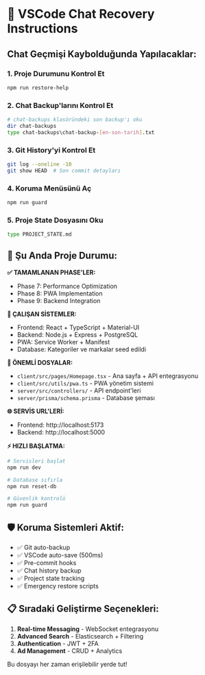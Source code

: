 # 🚨 VSCode Chat Recovery Instructions

## Chat Geçmişi Kaybolduğunda Yapılacaklar:

### 1. Proje Durumunu Kontrol Et
```bash
npm run restore-help
```

### 2. Chat Backup'larını Kontrol Et
```bash
# chat-backups klasöründeki son backup'ı oku
dir chat-backups
type chat-backups\chat-backup-[en-son-tarih].txt
```

### 3. Git History'yi Kontrol Et
```bash
git log --oneline -10
git show HEAD  # Son commit detayları
```

### 4. Koruma Menüsünü Aç
```bash
npm run guard
```

### 5. Proje State Dosyasını Oku
```bash
type PROJECT_STATE.md
```

## 🎯 Şu Anda Proje Durumu:

**✅ TAMAMLANAN PHASE'LER:**
- Phase 7: Performance Optimization 
- Phase 8: PWA Implementation
- Phase 9: Backend Integration

**🔧 ÇALIŞAN SİSTEMLER:**
- Frontend: React + TypeScript + Material-UI
- Backend: Node.js + Express + PostgreSQL
- PWA: Service Worker + Manifest
- Database: Kategoriler ve markalar seed edildi

**📁 ÖNEMLİ DOSYALAR:**
- `client/src/pages/Homepage.tsx` - Ana sayfa + API entegrasyonu
- `client/src/utils/pwa.ts` - PWA yönetim sistemi
- `server/src/controllers/` - API endpoint'leri
- `server/prisma/schema.prisma` - Database şeması

**🌐 SERVİS URL'LERİ:**
- Frontend: http://localhost:5173
- Backend: http://localhost:5000

**⚡ HIZLI BAŞLATMA:**
```bash
# Servisleri başlat
npm run dev

# Database sıfırla
npm run reset-db

# Güvenlik kontrolü
npm run guard
```

## 🛡️ Koruma Sistemleri Aktif:
- ✅ Git auto-backup
- ✅ VSCode auto-save (500ms)
- ✅ Pre-commit hooks
- ✅ Chat history backup
- ✅ Project state tracking
- ✅ Emergency restore scripts

## 📋 Sıradaki Geliştirme Seçenekleri:
1. **Real-time Messaging** - WebSocket entegrasyonu
2. **Advanced Search** - Elasticsearch + Filtering
3. **Authentication** - JWT + 2FA
4. **Ad Management** - CRUD + Analytics

Bu dosyayı her zaman erişilebilir yerde tut!
